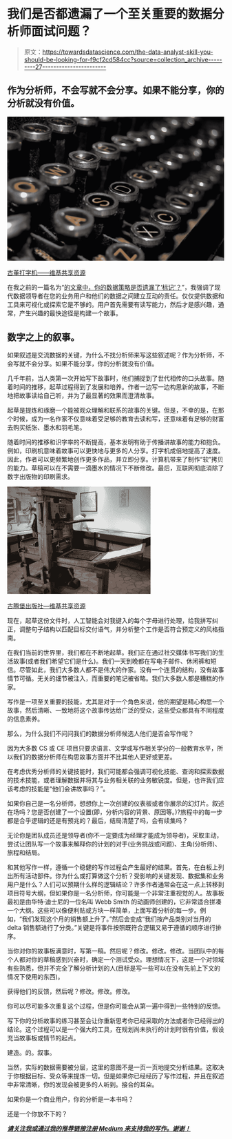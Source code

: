 # 我们是否都遗漏了一个至关重要的数据分析师面试问题？

> 原文：<https://towardsdatascience.com/the-data-analyst-skill-you-should-be-looking-for-f9cf2cd584cc?source=collection_archive---------27----------------------->

## 作为分析师，不会写就不会分享。如果不能分享，你的分析就没有价值。

![](img/ac1d535cebb6273250810e7a166ffe29.png)

[古董打字机——维基共享资源](https://www.publicdomainpictures.net/en/view-image.php?image=49706&picture=antique-typewriter-keys)

在我之前的一篇名为“[的文章中，你的数据策略是否遗漏了‘标记’？](/is-your-data-strategy-missing-the-mark-5f3a8d32dbc)”，我强调了现代数据领导者在您的业务用户和他们的数据之间建立互动的责任。仅仅提供数据和工具来可视化或探索它是不够的。用户首先需要有读写能力，然后才是感兴趣，通常，产生兴趣的最快途径是构建一个故事。

## **数字之上的叙事。**

如果叙述是交流数据的关键，为什么不找分析师来写这些叙述呢？作为分析师，不会写就不会分享。如果不能分享，你的分析就没有价值。

几千年前，当人类第一次开始写下故事时，他们捕捉到了世代相传的口头故事。随着时间的推移，起草过程得到了发展和培养。作者一边写一边构思新的故事，不断地把故事读给自己听，并为了最显著的效果而澄清故事。

起草是提炼和琢磨一个能被观众理解和联系的故事的关键。但是，不幸的是，在那个时候，成为一名作家不仅意味着受足够的教育去读和写，还意味着有足够的财富去购买纸张、墨水和羽毛笔。

随着时间的推移和识字率的不断提高，基本发明有助于传播讲故事的能力和抱负。例如，印刷机意味着故事可以更快地与更多的人分享。打字机成倍地提高了速度。因此，作者可以更频繁地创作更多作品，并立即分享。计算机带来了制作“软”拷贝的能力。草稿可以在不需要一滴墨水的情况下不断修改。最后，互联网彻底消除了数字出版物的印刷需求。

![](img/7ef238bb011411d9d42518a548681f10.png)

[古腾堡出版社—维基共享资源](https://commons.wikimedia.org/wiki/File:Gutenberg.press.jpg)

现在，起草这份文件时，人工智能会对我键入的每个字母进行处理，给我拼写纠正，调整句子结构以匹配目标交付语气，并分析整个工作是否符合预定义的风格指南。

在我们当前的世界里，我们都在不断地起草。我们正在通过社交媒体书写我们的生活故事(或者我们希望它们是什么)。我们一天到晚都在写电子邮件、休闲裤和短信。尽管如此，我们大多数人都不是伟大的作家。没有一个连贯的结构，没有故事情节可循。无关的细节被注入，而重要的笔记被省略。我们大多数人都是糟糕的作家。

写作是一项至关重要的技能，尤其是对于一个角色来说，他的期望是精心构思一个故事，然后清晰、一致地将这个故事传达给广泛的受众，这些受众都具有不同程度的信息素养。

那么，为什么我们不问问我们的数据分析师候选人他们是否会写作呢？

因为大多数 CS 或 CE 项目只要求语言、文学或写作相关学分的一般教育水平，所以我们的数据分析师在构思故事方面并不比其他人更好或更差。

在考虑优秀分析师的关键技能时，我们可能都会强调可视化技能、查询和探索数据的技术技能，或者理解数据并将其与业务相关联的业务敏锐度。但是，也许我们应该考虑的技能是“他们会讲故事吗？”。

如果你自己是一名分析师，想想你上一次创建的仪表板或者你展示的幻灯片。叙述在场吗？您是否创建了一个设置(即，分析内容的背景、原因等。)?旅程中的每一步都是合乎逻辑的还是有预兆的？最后，结局清楚了吗，会有续集吗？

无论你是团队成员还是领导者(你不一定要成为经理才能成为领导者)，采取主动，尝试让团队写一个故事来解释你的计划的对手(业务挑战或问题)、主角(分析师)、旅程和结局。

和其他写作一样，遵循一个稳健的写作过程会产生最好的结果。首先，在白板上列出所有活动部件。你为什么或打算做这个分析？受影响的关键发现、数据集和业务用户是什么？人们可以预期什么样的逻辑结论？许多作者通常会在这一点上转移到项目符号大纲，但如果你是一名分析师，你可能是一个非常注重视觉的人。故事板最初是由华特·迪士尼的一位名叫 Webb Smith 的动画师创建的，它非常适合拼凑一个大纲。这些可以像便利贴或方块一样简单，上面写着分析的每一步。例如，“我们发现这个月的销售额上升了。”然后会变成“我们按产品类别对当月的 delta 销售额进行了分类。”关键是将事件按照既符合逻辑又易于遵循的顺序进行排序。

当你对你的故事板满意时，写第一稿。然后呢？修改。修改。修改。当团队中的每个人都对你的草稿感到兴奋时，确定一个测试受众。理想情况下，这是一个对领域有些熟悉，但并不完全了解分析计划的人(目标是写一些可以在没有先前上下文的情况下使用的东西)。

获得他们的反馈，然后呢？修改。修改。修改。

你可以尽可能多次重复这个过程，但是你可能会从第一遍中得到一些特别的反馈。

写下你的分析故事的练习甚至会让你重新思考你已经采取的方法或者你已经得出的结论。这个过程可以是一个强大的工具，在规划尚未执行的计划时很有价值，假设充当故事板或情节的起点。

建造。的。叙事。

当然，实际的数据需要被分层，这里的意图不是一页一页地提交分析结果。这取决于你根据目标、受众等来提炼一切。但是如果你已经经历了写作过程，并且在叙述中非常清晰，你的发现会被更多的人听到。接合的耳朵。

如果你是一个商业用户，你的分析是一本书吗？

还是一个你放不下的？

[***请关注我或通过我的推荐链接注册 Medium 来支持我的写作。谢谢！***](https://datadfw.medium.com/membership)